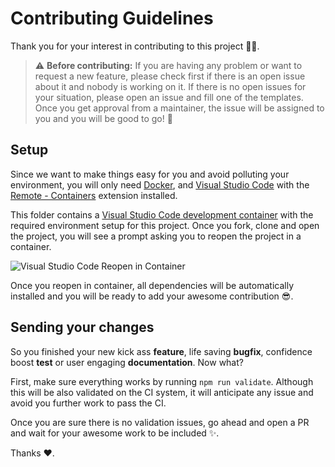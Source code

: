 # Contributing Guidelines

Thank you for your interest in contributing to this project 🙌🏻.

> ⚠️ **Before contributing:** If you are having any problem or want to request a new feature, please check first if there is an open issue about it and nobody is working on it. If there is no open issues for your situation, please open an issue and fill one of the templates. Once you get approval from a maintainer, the issue will be assigned to you and you will be good to go! 🚀

## Setup

Since we want to make things easy for you and avoid polluting your environment, you will only need [Docker](https://docker.com), and [Visual Studio Code](https://code.visualstudio.com) with the [Remote - Containers](https://marketplace.visualstudio.com/items?itemName=ms-vscode-remote.remote-containers) extension installed.

This folder contains a [Visual Studio Code development container](https://code.visualstudio.com/docs/remote/containers-tutorial) with the required environment setup for this project. Once you fork, clone and open the project, you will see a prompt asking you to reopen the project in a container.

![Visual Studio Code Reopen in Container](https://code.visualstudio.com/assets/docs/remote/containers/dev-container-reopen-prompt.png)

Once you reopen in container, all dependencies will be automatically installed and you will be ready to add your awesome contribution 😎.

## Sending your changes

So you finished your new kick ass **feature**, life saving **bugfix**, confidence boost **test** or user engaging **documentation**. Now what?

First, make sure everything works by running `npm run validate`. Although this will be also validated on the CI system, it will anticipate any issue and avoid you further work to pass the CI.

Once you are sure there is no validation issues, go ahead and open a PR and wait for your awesome work to be included ✨.

Thanks ♥️.

